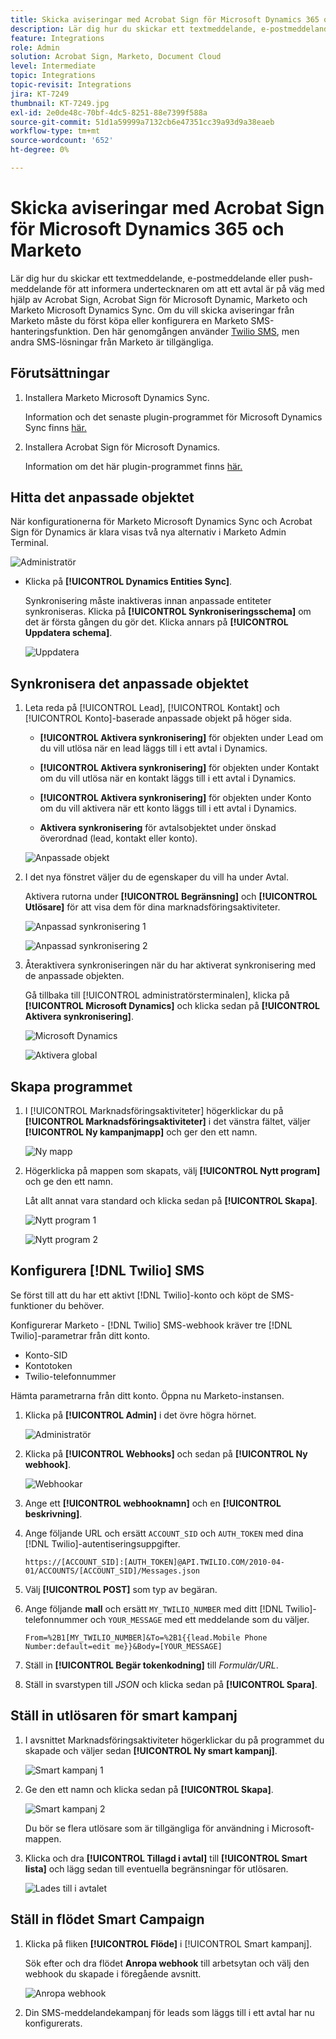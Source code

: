 ```yaml
---
title: Skicka aviseringar med Acrobat Sign för Microsoft Dynamics 365 och Marketo
description: Lär dig hur du skickar ett textmeddelande, e-postmeddelande eller push-meddelande för att informera undertecknaren om att ett avtal är på väg
feature: Integrations
role: Admin
solution: Acrobat Sign, Marketo, Document Cloud
level: Intermediate
topic: Integrations
topic-revisit: Integrations
jira: KT-7249
thumbnail: KT-7249.jpg
exl-id: 2e0de48c-70bf-4dc5-8251-88e7399f588a
source-git-commit: 51d1a59999a7132cb6e47351cc39a93d9a38eaeb
workflow-type: tm+mt
source-wordcount: '652'
ht-degree: 0%

---
```


# Skicka aviseringar med Acrobat Sign för Microsoft Dynamics 365 och Marketo

Lär dig hur du skickar ett textmeddelande, e-postmeddelande eller push-meddelande för att informera undertecknaren om att ett avtal är på väg med hjälp av Acrobat Sign, Acrobat Sign för Microsoft Dynamic, Marketo och Marketo Microsoft Dynamics Sync. Om du vill skicka aviseringar från Marketo måste du först köpa eller konfigurera en Marketo SMS-hanteringsfunktion. Den här genomgången använder [Twilio SMS](https://launchpoint.marketo.com/twilio/twilio-sms-for-marketo/), men andra SMS-lösningar från Marketo är tillgängliga.

## Förutsättningar

1. Installera Marketo Microsoft Dynamics Sync.

   Information och det senaste plugin-programmet för Microsoft Dynamics Sync finns [här.](https://experienceleague.adobe.com/docs/marketo/using/product-docs/crm-sync/microsoft-dynamics/marketo-plugin-releases-for-microsoft-dynamics.html?lang=sv-SE)

1. Installera Acrobat Sign för Microsoft Dynamics.

   Information om det här plugin-programmet finns [här.](https://helpx.adobe.com/ca/sign/using/microsoft-dynamics-integration-installation-guide.html)

## Hitta det anpassade objektet

När konfigurationerna för Marketo Microsoft Dynamics Sync och Acrobat Sign för Dynamics är klara visas två nya alternativ i Marketo Admin Terminal.

![Administratör](assets/adminTerminal.png)

* Klicka på **[!UICONTROL Dynamics Entities Sync]**.

  Synkronisering måste inaktiveras innan anpassade entiteter synkroniseras. Klicka på **[!UICONTROL Synkroniseringsschema]** om det är första gången du gör det. Klicka annars på **[!UICONTROL Uppdatera schema]**.

  ![Uppdatera](assets/refreshSchema.png)

## Synkronisera det anpassade objektet

1. Leta reda på [!UICONTROL Lead], [!UICONTROL Kontakt] och [!UICONTROL Konto]-baserade anpassade objekt på höger sida.

   * **[!UICONTROL Aktivera synkronisering]** för objekten under Lead om du vill utlösa när en lead läggs till i ett avtal i Dynamics.

   * **[!UICONTROL Aktivera synkronisering]** för objekten under Kontakt om du vill utlösa när en kontakt läggs till i ett avtal i Dynamics.

   * **[!UICONTROL Aktivera synkronisering]** för objekten under Konto om du vill aktivera när ett konto läggs till i ett avtal i Dynamics.

   * **Aktivera synkronisering** för avtalsobjektet under önskad överordnad (lead, kontakt eller konto).

   ![Anpassade objekt](assets/enableSyncDynamics.png)

1. I det nya fönstret väljer du de egenskaper du vill ha under Avtal.

   Aktivera rutorna under **[!UICONTROL Begränsning]** och **[!UICONTROL Utlösare]** för att visa dem för dina marknadsföringsaktiviteter.

   ![Anpassad synkronisering 1](assets/entitySync1.png)

   ![Anpassad synkronisering 2](assets/entitySync2.png)

1. Återaktivera synkroniseringen när du har aktiverat synkronisering med de anpassade objekten.

   Gå tillbaka till [!UICONTROL administratörsterminalen], klicka på **[!UICONTROL Microsoft Dynamics]** och klicka sedan på **[!UICONTROL Aktivera synkronisering]**.

   ![Microsoft Dynamics](assets/microsoftDynamics.png)

   ![Aktivera global](assets/enableGlobalDynamics.png)

## Skapa programmet

1. I [!UICONTROL Marknadsföringsaktiviteter] högerklickar du på **[!UICONTROL Marknadsföringsaktiviteter]** i det vänstra fältet, väljer **[!UICONTROL Ny kampanjmapp]** och ger den ett namn.

   ![Ny mapp](assets/newFolder.png)

1. Högerklicka på mappen som skapats, välj **[!UICONTROL Nytt program]** och ge den ett namn.

   Låt allt annat vara standard och klicka sedan på **[!UICONTROL Skapa]**.

   ![Nytt program 1](assets/newProgram1.png)

   ![Nytt program 2](assets/newProgram2.png)

## Konfigurera [!DNL Twilio] SMS

Se först till att du har ett aktivt [!DNL Twilio]-konto och köpt de SMS-funktioner du behöver.

Konfigurerar Marketo - [!DNL Twilio] SMS-webhook kräver tre [!DNL Twilio]-parametrar från ditt konto.

* Konto-SID
* Kontotoken
* Twilio-telefonnummer

Hämta parametrarna från ditt konto. Öppna nu Marketo-instansen.

1. Klicka på **[!UICONTROL Admin]** i det övre högra hörnet.

   ![Administratör](assets/adminTab.png)

1. Klicka på **[!UICONTROL Webhooks]** och sedan på **[!UICONTROL Ny webhook]**.

   ![Webhookar](assets/webhooks.png)

1. Ange ett **[!UICONTROL webhooknamn]** och en **[!UICONTROL beskrivning]**.

1. Ange följande URL och ersätt `ACCOUNT_SID` och `AUTH_TOKEN` med dina [!DNL Twilio]-autentiseringsuppgifter.

   ```
   https://[ACCOUNT_SID]:[AUTH_TOKEN]@API.TWILIO.COM/2010-04-01/ACCOUNTS/[ACCOUNT_SID]/Messages.json
   ```

1. Välj **[!UICONTROL POST]** som typ av begäran.

1. Ange följande **mall** och ersätt `MY_TWILIO_NUMBER` med ditt [!DNL Twilio]-telefonnummer och `YOUR_MESSAGE` med ett meddelande som du väljer.

   ```
   From=%2B1[MY_TWILIO_NUMBER]&To=%2B1{{lead.Mobile Phone Number:default=edit me}}&Body=[YOUR_MESSAGE]
   ```

1. Ställ in **[!UICONTROL Begär tokenkodning]** till *Formulär/URL*.

1. Ställ in svarstypen till *JSON* och klicka sedan på **[!UICONTROL Spara]**.

## Ställ in utlösaren för smart kampanj

1. I avsnittet Marknadsföringsaktiviteter högerklickar du på programmet du skapade och väljer sedan **[!UICONTROL Ny smart kampanj]**.

   ![Smart kampanj 1](assets/smartCampaign1.png)

1. Ge den ett namn och klicka sedan på **[!UICONTROL Skapa]**.

   ![Smart kampanj 2](assets/smartCampaign3.png)

   Du bör se flera utlösare som är tillgängliga för användning i Microsoft-mappen.

1. Klicka och dra **[!UICONTROL Tillagd i avtal]** till **[!UICONTROL Smart lista]** och lägg sedan till eventuella begränsningar för utlösaren.

   ![Lades till i avtalet](assets/addedToAgreementDynamics.png)

## Ställ in flödet Smart Campaign

1. Klicka på fliken **[!UICONTROL Flöde]** i [!UICONTROL Smart kampanj].

   Sök efter och dra flödet **Anropa webhook** till arbetsytan och välj den webhook du skapade i föregående avsnitt.

   ![Anropa webhook](assets/callWebhook.png)

1. Din SMS-meddelandekampanj för leads som läggs till i ett avtal har nu konfigurerats.
